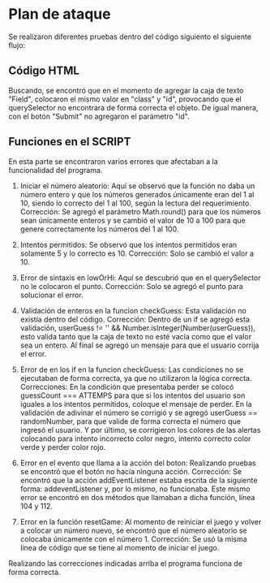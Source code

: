 # Plan de ataque
Se realizaron diferentes pruebas dentro del código siguiento el siguiente flujo:

## Código HTML
Buscando, se encontró que en el momento de agregar la caja de texto "Field", colocaron el mismo valor en "class" y "id", provocando que el querySelector no encontrara de forma correcta el objeto. De igual manera, con el botón "Submit" no agregaron el parámetro "id".

## Funciones en el SCRIPT
En esta parte se encontraron varios errores que afectaban a la funcionalidad del programa.

1. Iniciar el número aleatorio: Aquí se observó que la función no daba un número entero y que los números generados únicamente eran del 1 al 10, siendo lo correcto del 1 al 100, según la lectura del requerimiento. Corrección: Se agregó el parámetro Math.round() para que los números sean únicamente enteros y se cambió el valor de 10 a 100 para que genere correctamente los números del 1 al 100.

2. Intentos permitidos: Se observó que los intentos permitidos eran solamente 5 y lo correcto es 10. Corrección: Solo se cambió el valor a 10.

3. Error de sintaxis en lowOrHi: Aquí se descubrió que en el querySelector no le colocaron el punto. Corrección: Solo se agregó el punto para solucionar el error.

4. Validación de enteros en la funcion checkGuess: Esta validación no existía dentro del código. Corrección: Dentro de un if se agregó esta validación, userGuess != '' && Number.isInteger(Number(userGuess)), esto valida tanto que la caja de texto no esté vacía como que el valor sea un entero. Al final se agregó un mensaje para que el usuario corrija el error.

5. Error de en los if en la funcion checkGuess: Las condiciones no se ejecutaban de forma correcta, ya que no utilizaron la lógica correcta. Correcciones: En la condición que presentaba perder se colocó guessCount === ATTEMPS para que si los intentos del usuario son iguales a los intentos permitidos, coloque el mensaje de perder. En la validación de adivinar el número se corrigió y se agregó userGuess == randomNumber, para que valide de forma correcta el número que ingresó el usuario. Y por último, se corrigieron los colores de las alertas colocando para intento incorrecto color negro, intento correcto color verde y perder color rojo.  

5. Error en el evento que llama a la acción del boton: Realizando pruebas se encontró que el botón no hacía ninguna acción. Corrección: Se encontró que la acción addEventListener estaba escrita de la siguiente forma: addeventListener y, por lo mismo, no funcionaba. Este mismo error se encontró en dos métodos que llamaban a dicha función, línea 104 y 112.

6. Error en la función resetGame: Al momento de reiniciar el juego y volver a colocar un número nuevo, se encontró que el número aleatorio se colocaba únicamente con el número 1. Corrección: Se usó la misma línea de código que se tiene al momento de iniciar el juego.

Realizando las correcciones indicadas arriba el programa funciona de forma correcta.